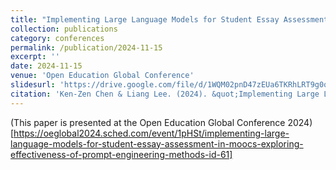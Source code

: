 ```yaml
---
title: "Implementing Large Language Models for Student Essay Assessment in MOOCs: Exploring Effectiveness of Prompt Engineering Methods"
collection: publications
category: conferences
permalink: /publication/2024-11-15
excerpt: ''
date: 2024-11-15
venue: 'Open Education Global Conference'
slidesurl: 'https://drive.google.com/file/d/1WQM02pnD47zEUa6TKRhLRT9g0qdE4Zat/view?usp=sharing'
citation: 'Ken-Zen Chen & Liang Lee. (2024). &quot;Implementing Large Language Models for Student Essay Assessment in MOOCs: Exploring Effectiveness of Prompt Engineering Methods.&quot; <i>Open Education Global Conference</i>.'
---
```


(This paper is presented at the Open Education Global Conference 2024)[https://oeglobal2024.sched.com/event/1pHSt/implementing-large-language-models-for-student-essay-assessment-in-moocs-exploring-effectiveness-of-prompt-engineering-methods-id-61]